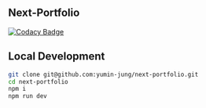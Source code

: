 ## Next-Portfolio

[![Codacy Badge](https://app.codacy.com/project/badge/Grade/f65de59608494f238601e85b99012cb6)](https://www.codacy.com/gh/yumin-jung/next-portfolio/dashboard?utm_source=github.com&amp;utm_medium=referral&amp;utm_content=yumin-jung/next-portfolio&amp;utm_campaign=Badge_Grade)

## Local Development

```bash
git clone git@github.com:yumin-jung/next-portfolio.git
cd next-portfolio
npm i
npm run dev
```